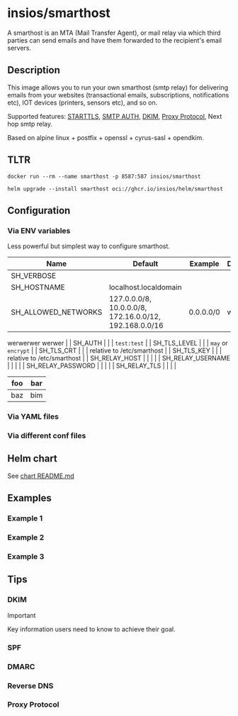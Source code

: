 # insios/smarthost

A smarthost is an MTA (Mail Transfer Agent), or mail relay via which third
parties can send emails and have them forwarded to the recipient's email
servers.

## Description

This image allows you to run your own smarthost (smtp relay) for delivering
emails from your websites (transactional emails, subscriptions, notifications
etc), IOT devices (printers, sensors etc), and so on.

Supported features:
    [STARTTLS](https://en.wikipedia.org/wiki/STARTTLS),
    [SMTP AUTH](https://en.wikipedia.org/wiki/SMTP_Authentication),
    [DKIM](https://en.wikipedia.org/wiki/DomainKeys_Identified_Mail),
    [Proxy Protocol](https://www.haproxy.org/download/1.8/doc/proxy-protocol.txt),
    Next hop smtp relay.

Based on alpine linux + postfix + openssl + cyrus-sasl + opendkim.

## TLTR

```shell
docker run --rm --name smarthost -p 8587:587 insios/smarthost
```

```shell
helm upgrade --install smarthost oci://ghcr.io/insios/helm/smarthost
```

## Configuration

### Via ENV variables

Less powerful but simplest way to configure smarthost.

| Name | Default | Example | Description |
| --- | --- | --- | --- |
| SH_VERBOSE |  |  |  |
| SH_HOSTNAME | localhost.localdomain |  |  |
| SH_ALLOWED_NETWORKS | 127.0.0.0/8, 10.0.0.0/8, 172.16.0.0/12, 192.168.0.0/16 | 0.0.0.0/0 | werwer
werwerwer
werwer |
| SH_AUTH |  |  | `test:test` |
| SH_TLS_LEVEL |  |  | `may` or `encrypt` |
| SH_TLS_CRT |  |  | relative to /etc/smarthost |
| SH_TLS_KEY |  |  | relative to /etc/smarthost |
| SH_RELAY_HOST |  |  |  |
| SH_RELAY_USERNAME |  |  |  |
| SH_RELAY_PASSWORD |  |  |  |
| SH_RELAY_TLS |  |  |  |

<table>
<thead>
<tr>
<th>foo</th>
<th>bar</th>
</tr>
</thead>
<tbody>
<tr>
<td>baz</td>
<td>bim</td>
</tr>
</tbody>
</table>

### Via YAML files

### Via different conf files

## Helm chart

See [chart README.md](chart)

## Examples

### Example 1

### Example 2

### Example 3

## Tips

### DKIM

> [!IMPORTANT]
> Key information users need to know to achieve their goal.

### SPF

### DMARC

### Reverse DNS

### Proxy Protocol
